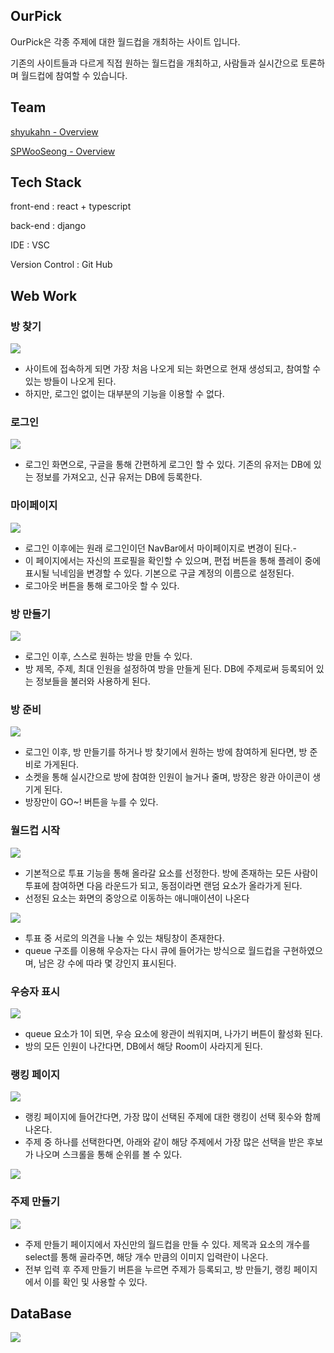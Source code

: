 ## OurPick

OurPick은 각종 주제에 대한 월드컵을 개최하는 사이트 입니다. 

기존의 사이트들과 다르게 직접 원하는 월드컵을 개최하고, 사람들과 실시간으로 토론하며 월드컵에 참여할 수 있습니다.

## Team

[shyukahn - Overview](https://github.com/shyukahn)

[SPWooSeong - Overview](https://github.com/SPWooSeong)

## Tech Stack

front-end : react + typescript

back-end : django

IDE : VSC

Version Control : Git Hub

## Web Work

### 방 찾기

![](readme_images/1.png)

- 사이트에 접속하게 되면 가장 처음 나오게 되는 화면으로 현재 생성되고, 참여할 수 있는 방들이 나오게 된다.
- 하지만, 로그인 없이는 대부분의 기능을 이용할 수 없다.

### 로그인

![](readme_images/2.png)

- 로그인 화면으로, 구글을 통해 간편하게 로그인 할 수 있다. 기존의 유저는 DB에 있는 정보를 가져오고, 신규 유저는 DB에 등록한다.

### 마이페이지

![](readme_images/3.png)

- 로그인 이후에는 원래 로그인이던 NavBar에서 마이페이지로 변경이 된다.-
- 이 페이지에서는 자신의 프로필을 확인할 수 있으며, 편접 버튼을 통해 플레이 중에 표시될 닉네임을 변경할 수 있다. 기본으로 구글 계정의 이름으로 설정된다.
- 로그아웃 버튼을 통해 로그아웃 할 수 있다.

### 방 만들기

![](readme_images/4.png)

- 로그인 이후, 스스로 원하는 방을 만들 수 있다.
- 방 제목, 주제, 최대 인원을 설정하여 방을 만들게 된다. DB에 주제로써 등록되어 있는 정보들을 불러와 사용하게 된다.

### 방 준비

![](readme_images/5.png)

- 로그인 이후, 방 만들기를 하거나 방 찾기에서 원하는 방에 참여하게 된다면, 방 준비로 가게된다.
- 소켓을 통해 실시간으로 방에 참여한 인원이 늘거나 줄며, 방장은 왕관 아이콘이 생기게 된다.
- 방장만이 GO~! 버튼을 누를 수 있다.

### 월드컵 시작

![](readme_images/6.png)

- 기본적으로 투표 기능을 통해 올라갈 요소를 선정한다. 방에 존재하는 모든 사람이 투표에 참여하면 다음 라운드가 되고, 동점이라면 랜덤 요소가 올라가게 된다.
- 선정된 요소는 화면의 중앙으로 이동하는 애니매이션이 나온다

![](readme_images/7.png)

- 투표 중 서로의 의견을 나눌 수 있는 채팅창이 존재한다.
- queue 구조를 이용해 우승자는 다시 큐에 들어가는 방식으로 월드컵을 구현하였으며, 남은 강 수에 따라 몇 강인지 표시된다.

### 우승자 표시

![](readme_images/8.png)

- queue 요소가 1이 되면, 우승 요소에 왕관이 씌워지며, 나가기 버튼이 활성화 된다.
- 방의 모든 인원이 나간다면, DB에서 해당 Room이 사라지게 된다.

### 랭킹 페이지

![](readme_images/9.png)

- 랭킹 페이지에 들어간다면, 가장 많이 선택된 주제에 대한 랭킹이 선택 횟수와 함께 나온다.
- 주제 중 하나를 선택한다면, 아래와 같이 해당 주제에서 가장 많은 선택을 받은 후보가 나오며 스크롤을 통해 순위를 볼 수 있다.

![](readme_images/10.png)

### 주제 만들기

![](readme_images/11.png)

- 주제 만들기 페이지에서 자신만의 월드컵을 만들 수 있다. 제목과 요소의 개수를 select를 통해 골라주면, 해당 개수 만큼의 이미지 입력란이 나온다.
- 전부 입력 후 주제 만들기 버튼을 누르면 주제가 등록되고, 방 만들기, 랭킹 페이지에서 이를 확인 및 사용할 수 있다.

## DataBase

![](readme_images/12.png)

